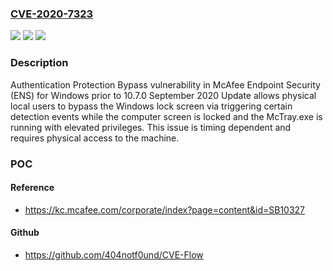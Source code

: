 ### [CVE-2020-7323](https://cve.mitre.org/cgi-bin/cvename.cgi?name=CVE-2020-7323)
![](https://img.shields.io/static/v1?label=Product&message=Endpoint%20Security%20for%20Windows%20&color=blue)
![](https://img.shields.io/static/v1?label=Version&message=10.7.x%3C%2010.7.0%20September%202020%20Update%20&color=brighgreen)
![](https://img.shields.io/static/v1?label=Vulnerability&message=CWE-287%3A%20Improper%20Authentication&color=brighgreen)

### Description

Authentication Protection Bypass vulnerability in McAfee Endpoint Security (ENS) for Windows prior to 10.7.0 September 2020 Update allows physical local users to bypass the Windows lock screen via triggering certain detection events while the computer screen is locked and the McTray.exe is running with elevated privileges. This issue is timing dependent and requires physical access to the machine.

### POC

#### Reference
- https://kc.mcafee.com/corporate/index?page=content&id=SB10327

#### Github
- https://github.com/404notf0und/CVE-Flow

